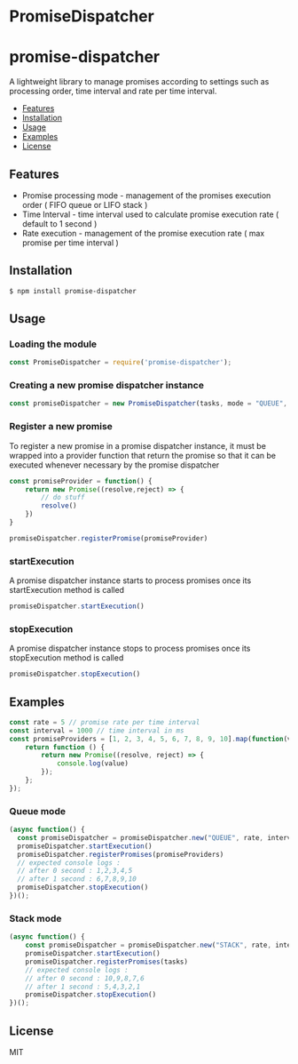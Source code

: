 # PromiseDispatcher

promise-dispatcher
==========

A lightweight library to manage promises according to settings such as processing order, time interval and rate per time interval. 

<!-- TOC -->
- [Features](#features)
- [Installation](#installation)
- [Usage](#usage)
- [Examples](#examples)
- [License](#license)
<!-- /TOC -->

## Features
- Promise processing mode - management of the promises execution order ( FIFO queue or LIFO stack ) 
- Time Interval - time interval used to calculate promise execution rate ( default to 1 second )  
- Rate execution -  management of the promise execution rate ( max promise per time interval )

## Installation

```sh
$ npm install promise-dispatcher
```

## Usage

### Loading the module
```js
const PromiseDispatcher = require('promise-dispatcher');
```

### Creating a new promise dispatcher instance
```js
const promiseDispatcher = new PromiseDispatcher(tasks, mode = "QUEUE", rate = 1, interval = 1000)
```

### Register a new promise
To register a new promise in a promise dispatcher instance, it must be wrapped into a provider function that return the promise so that it can be executed whenever necessary by the promise dispatcher

```js
const promiseProvider = function() { 
    return new Promise((resolve,reject) => {
        // do stuff
        resolve()
    })
}

promiseDispatcher.registerPromise(promiseProvider)
```

### startExecution
A promise dispatcher instance starts to process promises once its startExecution method is called

```js
promiseDispatcher.startExecution()
```

### stopExecution
A promise dispatcher instance stops to process promises once its stopExecution method is called

```js
promiseDispatcher.stopExecution()
```

## Examples

```js
const rate = 5 // promise rate per time interval
const interval = 1000 // time interval in ms
const promiseProviders = [1, 2, 3, 4, 5, 6, 7, 8, 9, 10].map(function(value) {
    return function () {
        return new Promise((resolve, reject) => {
            console.log(value)
        });
    };
});
```

### Queue mode
```js
(async function() {
  const promiseDispatcher = promiseDispatcher.new("QUEUE", rate, interval)
  promiseDispatcher.startExecution()
  promiseDispatcher.registerPromises(promiseProviders)
  // expected console logs :
  // after 0 second : 1,2,3,4,5
  // after 1 second : 6,7,8,9,10
  promiseDispatcher.stopExecution()
})();
```

### Stack mode
```js
(async function() {
    const promiseDispatcher = promiseDispatcher.new("STACK", rate, interval)
    promiseDispatcher.startExecution()
    promiseDispatcher.registerPromises(tasks)
    // expected console logs :
    // after 0 second : 10,9,8,7,6
    // after 1 second : 5,4,3,2,1
    promiseDispatcher.stopExecution()
})();
```

## License

MIT

[npm-url]: https://www.npmjs.com/package/promise-dispatcher
